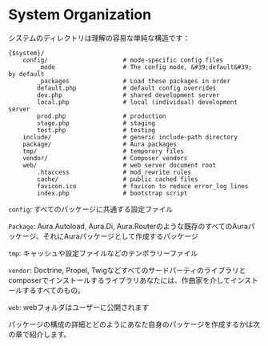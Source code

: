 # System Organization #

システムのディレクトリは理解の容易な単純な構造です：

    {$system}/
        config/                     # mode-specific config files
            _mode                   # The config mode, &#39;default&#39; by default
            _packages               # Load these packages in order
            default.php             # default config overrides
            dev.php                 # shared development server
            local.php               # local (individual) development server
            prod.php                # production
            stage.php               # staging
            test.php                # testing
        include/                    # generic include-path directory
        package/                    # Aura packages
        tmp/                        # temporary files
        vendor/                     # Composer vendors
        web/                        # web server document root
            .htaccess               # mod_rewrite rules
            cache/                  # public cached files
            favicon.ico             # favicon to reduce error_log lines
            index.php               # bootstrap script


`config`: すべてのパッケージに共通する設定ファイル

`Package`: Aura.Autoload, Aura.Di, Aura.Routerのような既存のすべてのAuraパッケージ、それにAuraパッケージとして作成するパッケージ

`tmp`: キャッシュや設定ファイルなどのテンポラリーファイル

`vendor`: Doctrine, Propel, Twigなどすべてのサードパーティのライブラリとcomposerでインストールするライブラリあなたには、作曲家を介してインストールするすべてのもの。

`web`: webフォルダはユーザーに公開されます

パッケージの構成の詳細とどのようにあなた自身のパッケージを作成するかは次の章で紹介します。
